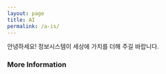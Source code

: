 ```yaml
---
layout: page
title: AI
permalink: /a-is/
---
```


안녕하세요! 정보시스템이 세상에 가치를 더해 주길 바랍니다.

### More Information


